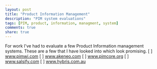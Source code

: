 ```yaml
---
layout: post
title: "Product Information Management"
description: "PIM system evaluations"
tags: [PIM, product, information, managment, system]
comments: true
share: true
---
```


For work I've had to evaluate a few Product Information management systems. 
These are a few that I have looked into which look promising. 
[ ] www.pimwi.com
[ ] www.akeneo.com
[ ] www.pimcore.org
[ ] www.salsify.com
[ ] www.hybris.com.au